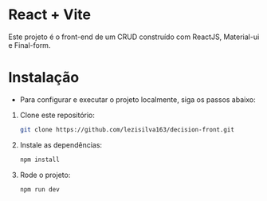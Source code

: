 # React + Vite

Este projeto é o front-end de um CRUD construído com ReactJS, Material-ui e Final-form.

# Instalação

- Para configurar e executar o projeto localmente, siga os passos abaixo:

1. Clone este repositório:
   ```bash
   git clone https://github.com/lezisilva163/decision-front.git
   ```
2. Instale as dependências:
   ```bash
   npm install
   ```
3. Rode o projeto:
   ```bash
   npm run dev
   ```
